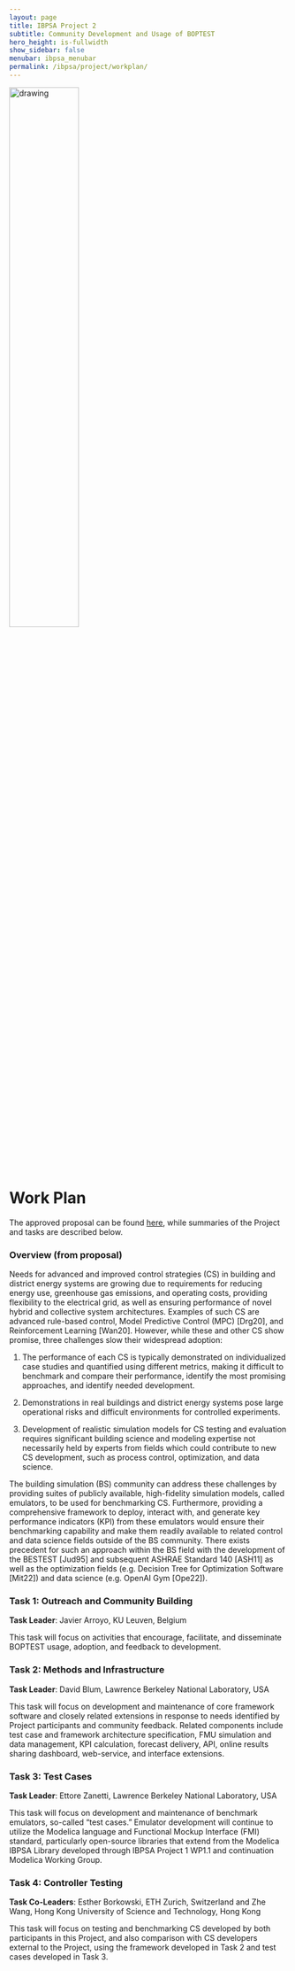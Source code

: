 ```yaml
---
layout: page
title: IBPSA Project 2
subtitle: Community Development and Usage of BOPTEST
hero_height: is-fullwidth
show_sidebar: false
menubar: ibpsa_menubar
permalink: /ibpsa/project/workplan/
---
```


<img src="../../../images/project2logo.png" alt="drawing" width="50%"/>

# Work Plan

The approved proposal can be found
[here](/ibpsa_project/workplan/IBPSA_Project_BOPTEST_approved.pdf),
while summaries of the Project and tasks are described below.

### Overview (from proposal)
Needs for advanced and improved control strategies (CS) in building and
district energy systems are growing due to requirements for reducing energy use,
greenhouse gas emissions, and operating costs, providing flexibility to the
electrical grid, as well as ensuring performance of novel hybrid and collective
system architectures. Examples of such CS are advanced rule-based control,
Model Predictive Control (MPC) [Drg20], and Reinforcement Learning [Wan20].
However, while these and other CS show promise, three challenges slow their
widespread adoption:

1. The performance of each CS is typically demonstrated on individualized case
studies and quantified using different metrics, making it difficult to
benchmark and compare their performance, identify the most promising approaches,
and identify needed development.

2. Demonstrations in real buildings and district energy systems pose large
operational risks and difficult environments for controlled experiments.

3. Development of realistic simulation models for CS testing and evaluation
requires significant building science and modeling expertise not necessarily
held by experts from fields which could contribute to new CS development,
such as process control, optimization, and data science.

The building simulation (BS) community can address these challenges by
providing suites of publicly available, high-fidelity simulation models,
called emulators, to be used for benchmarking CS. Furthermore, providing a
comprehensive framework to deploy, interact with, and generate key performance
indicators (KPI) from these emulators would ensure their benchmarking
capability and make them readily available to related control and data
science fields outside of the BS community. There exists precedent for such an
approach within the BS field with the development of the BESTEST [Jud95] and
subsequent ASHRAE Standard 140 [ASH11] as well as the optimization fields
(e.g. Decision Tree for Optimization Software [Mit22]) and data science
(e.g. OpenAI Gym [Ope22]).

### Task 1: Outreach and Community Building
**Task Leader**: Javier Arroyo, KU Leuven, Belgium

This task will focus on activities that encourage, facilitate, and disseminate
BOPTEST usage, adoption, and feedback to development.

### Task 2: Methods and Infrastructure
**Task Leader**: David Blum, Lawrence Berkeley National Laboratory, USA

This task will focus on development and maintenance of core framework
software and closely related extensions in response to needs identified by
Project participants and community feedback. Related components include test
case and framework architecture specification, FMU simulation and data management,
KPI calculation, forecast delivery, API, online results sharing dashboard,
web-service, and interface extensions.

### Task 3: Test Cases
**Task Leader**: Ettore Zanetti, Lawrence Berkeley National Laboratory, USA

This task will focus on development and maintenance of benchmark emulators,
so-called “test cases.” Emulator development will continue to utilize the
Modelica language and Functional Mockup Interface (FMI) standard, particularly
open-source libraries that extend from the Modelica IBPSA Library developed
through IBPSA Project 1 WP1.1 and continuation Modelica Working Group.

### Task 4: Controller Testing
**Task Co-Leaders**: Esther Borkowski, ETH Zurich, Switzerland and Zhe Wang, Hong Kong University of Science and Technology, Hong Kong

This task will focus on testing and benchmarking CS developed by both
participants in this Project, and also comparison with CS developers external
to the Project, using the framework developed in Task 2 and test cases
developed in Task 3.
